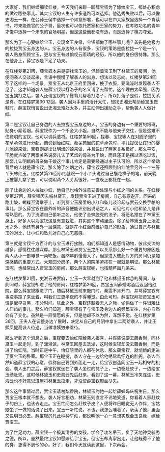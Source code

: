 
大家好，我们继续细读红楼。今天我们来聊一聊薛宝钗为了嫁给宝玉，都处心积虑的做过哪些事儿。其实宝钗的人生有许多道路可以选择。他选秀失败以后，可以像史湘云一样，在公孙王侯中选择一个如意郎君，也可以在四大家族里选择一个肯读书，将来能做官的公子哥，最次也可以依托贾家和王家的势力，在考取功名的青年才俊中选择一个未来的官场明星，但是这些他都没有选，而是选择了横刀夺爱。

那么为了一心要嫁给宝玉，实现金玉良缘，宝钗都做了哪些事儿呢？首先是他极力的拉拢贾宝玉身边的人。宝玉身边的人有很多，宝钗的策略是能拉拢一个是一个。袭人贴身照顾宝玉，更与宝玉有过偷视云雨晴的经历，所以他的身份很特殊。那么在他身上，薛宝钗是下足了功夫。

在红楼梦第21回，薛宝钗本来是要找宝玉的，但趁着宝玉到了林黛玉的房间，他便同袭人交谈起来，言语中慢慢了解袭人的出身、想法以及志向。红楼梦第24回写了这样的一个场景，贾宝玉从北京王府里回来，换了衣服，要洗澡时发现袭人不见了，这才知道袭人被薛宝钗以打洛子的名义请了去帮忙。这个理由太牵强，因为宝玉挨打之后，袭人还请宝钗的丫鬟莺儿帮着打洛子，所以打落子是假，拉拢关系是真。在红楼梦第30 12回，袭人因为手里的活计太忙，想找史湘云帮助给宝玉做鞋时，薛宝钗悄言说出史湘云难处太多，并主动伸出援助之手，帮助袭人人做针线。

第二是宝钗让自己身边的人去拉拢宝玉身边的人。宝玉的身边有一个重要的跟班，贴身小厮茗烟。薛宝钗作为一个千金大小姐，自然不能与他亲子交往，但是这难不住聪明的宝钗，他可以调兵遣将。红楼梦第56回，探春、宝钗等人在对园子里的花草承包进行分配，商讨到怡红院、蘅芜苑里的花草承包时，平儿提议让在行的婴儿他娘来做，宝钗则提出让明烟的娘来做，并且说出了两家关系极好，那么平安，干脆就点破了两家关系说婴儿认了茗烟的母亲为干娘，而且还正是摆过酒吃过饭，那婴儿认明嫣的母亲做干娘这个事儿肯定是需要经通过主子认可的，所以这个举动背后的人就是薛宝钗，那么除了名烟之外，薛宝钗还照顾到怡红院里另外一个三等丫头林红玉。红楼梦第26回小红就跟一个小丫头说过自己描花样子的笔，前天晚上被婴儿拿了去，可以说明两个人关系很好，一直晚上都处在一起。

除了让身边的人拉拢小红，他自己也格外注意妥善处理与小红之间的关系。在红楼梦第27回，薛宝钗因去喊林黛玉，发现贾宝玉进了房间，自己有意避开。回来的路上坡，蝴蝶至滴翠亭上，听到贾宝玉房里的小红和坠儿谈论起与贾云交换手帕的事儿。那么薛宝钗在窗外听的声音便能识别出说话之人，可见他对小红和坠儿是非常熟悉的。为了洗清自己偷听之名，他使了金蝉脱壳的法子，将恶名推在了林黛玉身上。好多人以为宝钗这是有意栽赃，其实这个举动里边，除了给林黛玉身上泼脏水之外，他还有另外一层深意，就是在小红面前维护自己的形象，通过自己与林黛玉的对比，让小红和坠儿对自己心无恶感。

第三就是宝钗千方百计的与宝玉进行接触。咱们都知道人是感情动物，彼此交流的越多，感情往往越深厚。那么林黛玉和贾宝玉之所以关系那么好一个重要的原因是两人从小一部睡觉一桌吃饭。虽然年龄慢慢大了，但是进入彼此对方的房间仍是加深感情的重要方式。大观园分房子，两个人的院落紧挨在一起就是明证。那么林黛玉呢，也经常出入贾宝玉的房间，那么薛宝钗呢，也按葫芦画几条来。

在红楼梦第21回，史湘云进贾府，宝玉一大早就到了他和林黛玉休息的房间，与此同时，薛宝钗却进了他的房间，红楼梦第26回，贾宝玉同薛蟠喝酒后返回怡红院，那么薛宝钗跟进了门，随后林黛玉前来敲门时，秦雯不肯开门，并骂薛宝钗有事没事跑了来坐着，叫我们三更半夜的不得睡觉。由此可知，薛宝钗拜把贾宝玉可谓是起早贪黑，不分时间。除此之外，宝钗还趁着无人之际，偷偷做了一件很难让人启齿的事儿。那么咱们知道，薛宝钗有了与宝玉及身边人的频繁交往，内心自然会有了变化。虽然是一厢情愿的多，但是他却不以为然，浑然不觉。在红楼梦第36回，王夫人在调整身边丫鬟时，决定从自己的月阴中拿出二两给袭人，并让王熙凤提高袭人待遇，当做准姨娘来看待。

那么听到这个消息之后，宝钗要去怡红院给袭人报喜，并假装说要去藕香榭，同林黛玉一起走时，到了潇湘馆，林黛玉回屋去洗澡，这时候宝钗却没去藕香榭，而是进了怡红院。当时正是中午，怡红院里的人都在休息，那么薛宝钗，就悄悄的走进了贾宝玉的卧室。那宝玉正在睡觉，袭人守在一边给他绣鸳鸯细连的肚兜。袭人当然知道薛宝钗的心意，假称自己要到外面走一走，给宝钗创造同宝玉一起相守的机会。袭人出门之后，薛宝钗就坐在了袭人坐过的凳子上，一边驱赶蚊子，一边给宝玉绣肚兜。这时候林黛玉和史湘云先后赶来，看到了这一幕，林黛玉冷笑连连，史湘云也不好意思进屋将林黛玉拉走，才没使薛宝钗颜面尽失。

那么这件事情过后，贾宝玉请勿梨香院，林黛玉约她一起给薛姨妈庆祝生日，那么贾宝玉根本就不想去。袭人好言相劝，林黛玉则直言不讳地笑道，你看着人家赶蚊子的份上，也该去走走。宝玉忙问怎么赶蚊子皮？人便将昨日睡觉无人作伴，宝姑娘坐了一做的话说了出来。宝玉一听忙说，不该，我怎么睡着了，亵渎了他，里面又说明日必去。薛宝钗的凡此种种举动，都说明他一心一意想实现金玉良缘，嫁给贾宝玉。

为了世足功力，薛宝钗一个极其清秀的女孩，学会了功名吊玉，负了天地钟灵毓秀之德。所以，虽然最终宝钗如愿嫁给了宝玉，但宝玉却离家出走，让他既得不了他的身，更得不到他的心。好了，我们今天就读到这里，下次再会。


